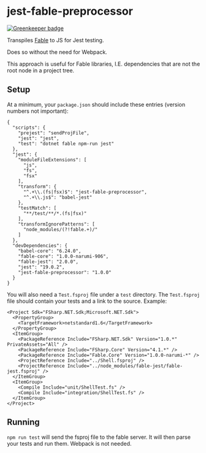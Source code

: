 # jest-fable-preprocessor

[![Greenkeeper badge](https://badges.greenkeeper.io/jgrund/jest-fable-preprocessor.svg)](https://greenkeeper.io/)

Transpiles [Fable](fable.io) to JS for Jest testing.

Does so without the need for Webpack.

This approach is useful for Fable libraries, I.E. dependencies that are not the root node in a project tree.

## Setup

At a minimum, your `package.json` should include these entries (version numbers not important):

```
{
  "scripts": {
    "prejest": "sendProjFile",
    "jest": "jest",
    "test": "dotnet fable npm-run jest"
  },
  "jest": {
    "moduleFileExtensions": [
      "js",
      "fs",
      "fsx"
    ],
    "transform": {
      "^.+\\.(fs|fsx)$": "jest-fable-preprocessor",
      "^.+\\.js$": "babel-jest"
    },
    "testMatch": [
      "**/test/**/*.(fs|fsx)"
    ],
    "transformIgnorePatterns": [
      "node_modules/(?!fable.+)/"
    ]
  },
  "devDependencies": {
    "babel-core": "6.24.0",
    "fable-core": "1.0.0-narumi-906",
    "fable-jest": "2.0.0",
    "jest": "19.0.2",
    "jest-fable-preprocessor": "1.0.0"
  }
}
```

You will also need a `Test.fsproj` file under a `test` directory.
The `Test.fsproj` file should contain your tests and a link to the source. Example:

```
<Project Sdk="FSharp.NET.Sdk;Microsoft.NET.Sdk">
  <PropertyGroup>
    <TargetFramework>netstandard1.6</TargetFramework>
  </PropertyGroup>
  <ItemGroup>
    <PackageReference Include="FSharp.NET.Sdk" Version="1.0.*" PrivateAssets="All" />
    <PackageReference Include="FSharp.Core" Version="4.1.*" />
    <PackageReference Include="Fable.Core" Version="1.0.0-narumi-*" />
    <ProjectReference Include="../Shell.fsproj" />
    <ProjectReference Include="../node_modules/fable-jest/fable-jest.fsproj" />
  </ItemGroup>
  <ItemGroup>
    <Compile Include="unit/ShellTest.fs" />
    <Compile Include="integration/ShellTest.fs" />
  </ItemGroup>
</Project>
```

## Running

```npm run test``` will send the fsproj file to the fable server. It will then parse your tests and run them. Webpack is not needed.

